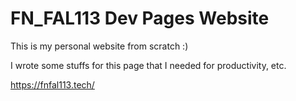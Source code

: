 # FN_FAL113 Dev Pages Website

This is my personal website from scratch :)

I wrote some stuffs for this page that I needed for productivity, etc.

https://fnfal113.tech/

